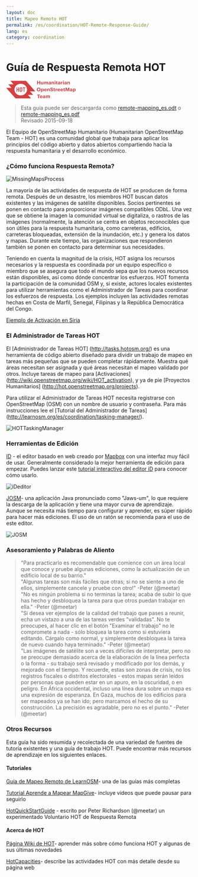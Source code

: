 ```yaml
---
layout: doc
title: Mapeo Remoto HOT  
permalink: /es/coordination/HOT-Remote-Response-Guide/ 
lang: es
category: coordination
---
```


# Guía de Respuesta Remota HOT   

![HotGuideLogo](/images/hot-logo.png)  

> Esta guía puede ser descargarda como [remote-mapping_es.odt](/files/remote-mapping_es.odt) o [remote-mapping_es.pdf](/files/remote-mapping_es.pdf)  
> Revisado 2015-09-18  

El Equipo de OpenStreetMap Humanitario (Humanitarian OpenStreetMap Team - HOT) es una comunidad global que trabaja para aplicar los principios del código abierto y datos abiertos compartiendo hacia la respuesta humanitaria y el desarrollo económico.  

### ¿Cómo funciona Respuesta Remota?  

![MissingMapsProcess](http://hot.openstreetmap.org/sites/default/files/styles/large/public/process.png?itok=jlAYWov0)  

La mayoría de las actividades de respuesta de HOT se producen de forma remota. Después de un desastre, los miembros HOT buscan datos existentes y las imágenes de satélite disponibles. Socios pertinentes se ponen en contacto para proporcionar imágenes compatibles ODbL. Una vez que se obtiene la imagen la comunidad virtual se digitaliza, o rastros de las imágenes (normalmente, la atención se centra en objetos reconocibles que son útiles para la respuesta humanitaria, como carreteras, edificios, carreteras bloqueadas, extensión de la inundación, etc.) y genera los datos y mapas. Durante este tiempo, las organizaciones que respondieron también se ponen en contacto para determinar sus necesidades.  

Teniendo en cuenta la magnitud de la crisis, HOT asigna los recursos necesarios y la respuesta es coordinada por un equipo específico o miembro que se asegura que todo el mundo sepa que los nuevos recursos están disponibles, así como dónde concentrar los esfuerzos. HOT fomenta la participación de la comunidad OSM y, si existe, actores locales existentes para utilizar herramientas como el Administrador de Tareas para coordinar los esfuerzos de respuesta. Los ejemplos incluyen las actividades remotas hechas en Costa de Marfil, Senegal, Filipinas y la República Democrática del Congo.  

[Ejemplo  de Activación en Siria](http://hot.openstreetmap.org/updates/2013-01-28_syria_activation)  

### El Administrador de Tareas HOT 

El [Administrador de Tareas HOT] (http://tasks.hotosm.org/) es una herramienta de código abierto diseñado para dividir un trabajo de mapeo en tareas más pequeñas que se pueden completar rápidamente. Muestra qué áreas necesitan ser asignada y qué áreas necesitan el mapeo validado por otros. Incluye tareas de mapeo para [Activaciones] (http://wiki.openstreetmap.org/wiki/HOT_activation), y ya de pie [Proyectos Humanitarios] (http://hot.openstreetmap.org/projects).  

Para utilizar el Administrador de Tareas HOT necesita registrarse con OpenStreetMap (OSM) con un nombre de usuario y contraseña. Para más instrucciones lee el [Tutorial del Administrador de Tareas] (http://learnosm.org/es/coordination/tasking-manager/).  

![HOTTaskingManager](http://hot.openstreetmap.org/sites/default/files/styles/large/public/task_manager_v2_screenshot_CAR_example.png?itok=Q35ytxKl)  

### Herramientas de Edición 

[ID](http://learnosm.org/es/beginner/id-editor/) - el editor basado en web creado por [Mapbox](www.mapbox.com) con una interfaz muy fácil de usar. Generalmente considerado la mejor herramienta de edición para empezar. Puedes lanzar este [tutorial interactivo del editor iD](http://ideditor.com/) para conocer cómo usarlo.  

![iDeditor](https://blog.openstreetmap.org/wp-content/uploads/2013/08/id-editor-sotm-us-2013-venue-screenshot.png)  


[JOSM](https://josm.openstreetmap.de/)- una aplicación Java pronunciado como "Jaws-um", lo que requiere la descarga de la aplicación y tiene una mayor curva de aprendizaje. Aunque se necesita más tiempo para configurar y aprender, es súper rápido para hacer más ediciones. El uso de un ratón se recomienda para el uso de este editor.  

![JOSM](http://njgeo.org/wp-content/uploads/2010/07/josm_osm_editor.png)  

### Asesoramiento y Palabras de Aliento

> "Para practicarlo es recomendable que comience con un área local que conoce y pruebe algunas ediciones, como la actualización de un edificio local de su barrio."   
> "Algunas tareas son más fáciles que otras; si no se siente a uno de ellos, simplemente cancele y pruebe con otro!" -Peter (@meetar)   
> "No es ningún problema si no terminas la tarea; acaba de subir lo que has hecho y desbloquea la tarea para que otros puedan trabajar en ella." -Peter (@meetar)    
> "Si desea ver ejemplos de la calidad del trabajo que pases a reunir, echa un vistazo a una de las tareas verdes "validadas". No te preocupes, al hacer clic en el botón "Examinar el trabajo" no le compromete a nada - sólo bloquea la tarea como si estuviera editando. Cárgalo como normal, y simplemente desbloquea la tarea de nuevo cuando haya terminado." -Peter (@meetar)    
> "Las imágenes de satélite son a veces difíciles de interpretar, pero no se preocupe demasiado acerca de la elaboración de la línea perfecta o la forma - su trabajo será revisado y modificado por los demás, y mejorado con el tiempo. Y recuerde, estas son zonas de crisis, no los registros fiscales o distritos electorales - estos mapas serán leídos por personas que pueden estar en un apuro, en la oscuridad, o en peligro. En África occidental, incluso una línea dura sobre un mapa es una expresión de esperanza. En Gaza, muchos de los edificios para ser mapeados ya se han ido; pero marcamos el hecho de su construcción. La precisión es agradable, pero no es el punto." -Peter (@meetar)   
 
### Otros Recursos  

Esta guía ha sido resumida y recolectada de una variedad de fuentes de tutoría existentes y una guía de trabajo HOT. Puede encontrar más recursos de aprendizaje en los siguientes enlaces.  

#### Tutoriales

[Guía de Mapeo Remoto de LearnOSM](http://learnosm.org/es/coordination/remote/)- una de las guías más completas  

[Tutorial Aprende a Mapear MapGive](http://mapgive.state.gov/learn-to-map/)- incluye videos que puede pausar para seguirlo  

[HotQuickStartGuide](https://gist.github.com/meetar/b9929dfec129d1d7f5f2) - escrito por Peter Richardson (@meetar) un experimentado Voluntario HOT de Respuesta Remota  

#### Acerca de HOT  

[Página Wiki de HOT](http://wiki.openstreetmap.org/wiki/Humanitarian_OSM_Team)-  aprender más sobre cómo funciona HOT y algunas de sus últimas novedades  

[HotCapacities](http://hot.openstreetmap.org/about/hot_capacities)- describe las actividades HOT con más detalle desde su página web  